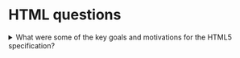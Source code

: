 # HTML questions

<details>
  <summary>What were some of the key goals and motivations for the HTML5 specification?</summary>
  
  * encouraging semantic (meaningful) markup
  * rich content (graphics, movies, etc.) without the need for additional plugins, such as Flash
  * local storage in place of cookies
  * vector graphics using SVG and canvas
  * better cross-platform support whether running on a PC, Tablet, or Smartphone
</details>